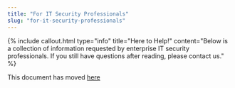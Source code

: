 ```yaml
---
title: "For IT Security Professionals"
slug: "for-it-security-professionals"
---
```



{%
include callout.html
type="info"
title="Here to Help!"
content="Below is a collection of information requested by enterprise IT security professionals. If you still have questions after reading, please contact us."
%}

This document has moved [here](https://software.farm.bot/v7/docs/for-it-security-professionals)
